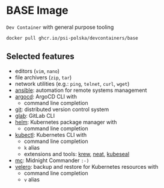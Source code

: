 # BASE Image

`Dev Container` with general purpose tooling

```shell
docker pull ghcr.io/psi-polska/devcontainers/base
```

## Selected features

* editors (`vim`, `nano`)
* file archivers (`zip`, `tar`)
* network utilities (e.g.: `ping`, `telnet`, `curl`, `wget`)
* [ansible](https://docs.ansible.com/ansible/latest/index.html): automation for remote systems management
* [argocd](https://argo-cd.readthedocs.io/en/stable/user-guide/commands/argocd/): ArgoCD CLI with
  * command line completion
* [git](https://git-scm.com/): distributed version control system
* [glab](https://github.com/gl-cli/glab): GitLab CLI
* [helm](https://helm.sh/): Kubernetes package manager with
  * command line completion
* [kubectl](https://kubernetes.io/docs/reference/kubectl/): Kubernetes CLI with
  * command line completion
  * `k` alias
  * extensions and tools: [krew](https://krew.sigs.k8s.io/), [neat](https://github.com/itaysk/kubectl-neat), [kubeseal](https://github.com/bitnami-labs/sealed-secrets)
* [mc](https://midnight-commander.org/): Midnight Commander `:-)`
* [velero](https://velero.io/): backup and restore for Kubernetes resources with
  * command line completion
  * `v` alias
